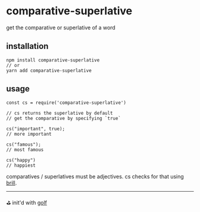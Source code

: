 # comparative-superlative

get the comparative or superlative of a word

## installation

```
npm install comparative-superlative
// or
yarn add comparative-superlative
```

## usage

```
const cs = require('comparative-superlative')

// cs returns the superlative by default
// get the comparative by specifying `true`

cs("important", true);
// more important

cs("famous");
// most famous

cs("happy")
// happiest
```

comparatives / superlatives must be adjectives. cs checks for that using [brill](https://github.com/words/brill).

---

⛳️ init'd with [golf](https://github.com/gretzky/golf)
